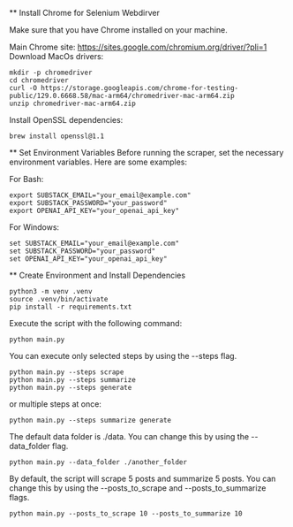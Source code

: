 ** Install Chrome for Selenium Webdirver

Make sure that you have Chrome installed on your machine.

Main Chrome site: https://sites.google.com/chromium.org/driver/?pli=1
Download MacOs drivers: 
```
mkdir -p chromedriver
cd chromedriver
curl -O https://storage.googleapis.com/chrome-for-testing-public/129.0.6668.58/mac-arm64/chromedriver-mac-arm64.zip
unzip chromedriver-mac-arm64.zip
```

Install OpenSSL dependencies:
```
brew install openssl@1.1
```

** Set Environment Variables
Before running the scraper, set the necessary environment variables. Here are some examples:

For Bash:
```
export SUBSTACK_EMAIL="your_email@example.com"
export SUBSTACK_PASSWORD="your_password"
export OPENAI_API_KEY="your_openai_api_key"
```

For Windows:
```
set SUBSTACK_EMAIL="your_email@example.com"
set SUBSTACK_PASSWORD="your_password"
set OPENAI_API_KEY="your_openai_api_key"
```


** Create Environment and Install Dependencies
```
python3 -m venv .venv
source .venv/bin/activate
pip install -r requirements.txt
```
Execute the script with the following command:
```
python main.py
```

You can execute only selected steps by using the --steps flag.
```
python main.py --steps scrape
python main.py --steps summarize
python main.py --steps generate
```
or multiple steps at once:
```
python main.py --steps summarize generate
```
The default data folder is ./data. You can change this by using the --data_folder flag.
```
python main.py --data_folder ./another_folder
``` 
By default, the script will scrape 5 posts and summarize 5 posts. You can change this by using the --posts_to_scrape and --posts_to_summarize flags.
```
python main.py --posts_to_scrape 10 --posts_to_summarize 10
``` 


